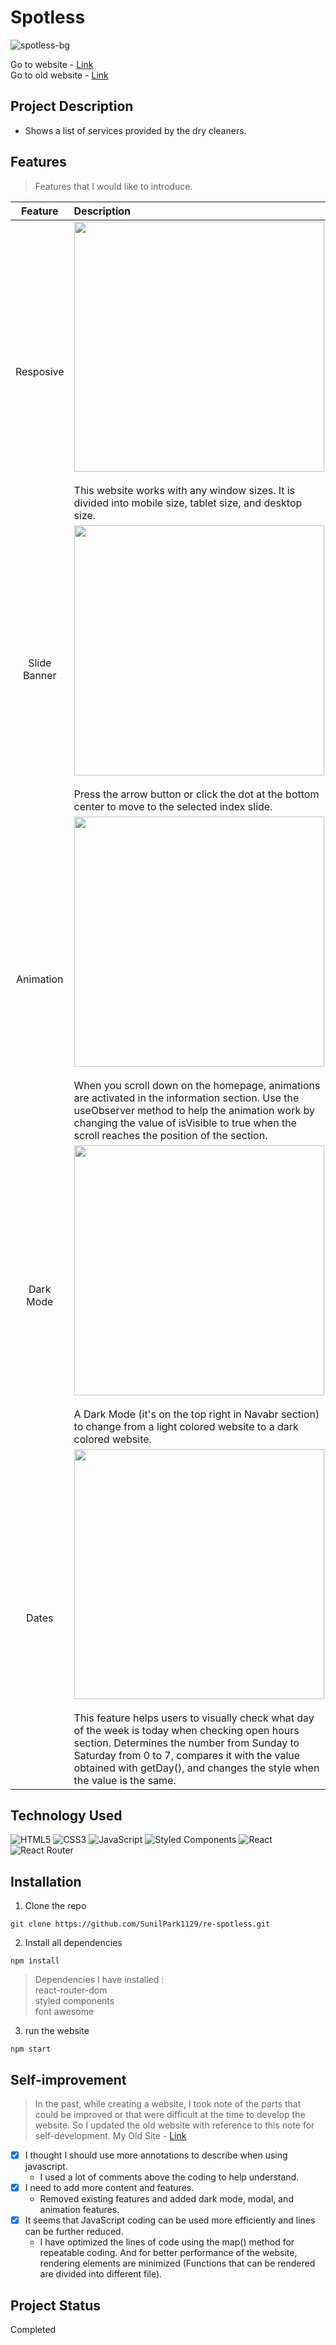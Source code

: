 # Spotless
![spotless-bg](https://user-images.githubusercontent.com/106734133/199409702-ac757af9-42a5-4fce-988b-69877837e871.jpg)

Go to website - [Link](https://sp-spotless.netlify.app)<br>
Go to old website - [Link](https://github.com/SunilPark1129/spotless)

## Project Description

- Shows a list of services provided by the dry cleaners.

## Features
> Features that I would like to introduce.

|Feature|Description|
|:--:|:--|
|Resposive|<img src="https://user-images.githubusercontent.com/106734133/199409766-e6878d03-1fa3-401f-8651-b6b0d2ad9236.jpg" height="400"><br><br>This website works with any window sizes. It is divided into mobile size, tablet size, and desktop size.|
|Slide Banner|<img src="https://user-images.githubusercontent.com/106734133/199409151-218603ca-3b0b-449f-b70c-51261a504b08.jpg" width="400"><br><br>Press the arrow button or click the dot at the bottom center to move to the selected index slide.|
|Animation|<img src="https://user-images.githubusercontent.com/106734133/199409241-733b58f7-0ad3-42e2-bfa0-1ffe3eb8650c.jpg" height="400"><br><br>When you scroll down on the homepage, animations are activated in the information section. Use the useObserver method to help the animation work by changing the value of isVisible to true when the scroll reaches the position of the section.|
|Dark Mode|<img src="https://user-images.githubusercontent.com/106734133/199409287-8852cf4c-e771-4464-ba3b-bfea602bb94e.jpg" height="400"><br><br>A Dark Mode (it's on the top right in Navabr section) to change from a light colored website to a dark colored website.|
|Dates|<img src="https://user-images.githubusercontent.com/106734133/199409435-a7798ac9-539f-4988-9d89-419c809dcc77.jpg" height="400"><br><br>This feature helps users to visually check what day of the week is today when checking open hours section. Determines the number from Sunday to Saturday from 0 to 7, compares it with the value obtained with getDay(), and changes the style when the value is the same.|

## Technology Used

![HTML5](https://img.shields.io/badge/html5-%23E34F26.svg?style=for-the-badge&logo=html5&logoColor=white) ![CSS3](https://img.shields.io/badge/css3-%231572B6.svg?style=for-the-badge&logo=css3&logoColor=white) ![JavaScript](https://img.shields.io/badge/javascript-%23323330.svg?style=for-the-badge&logo=javascript&logoColor=%23F7DF1E) ![Styled Components](https://img.shields.io/badge/styled--components-DB7093?style=for-the-badge&logo=styled-components&logoColor=white) ![React](https://img.shields.io/badge/react-%2320232a.svg?style=for-the-badge&logo=react&logoColor=%2361DAFB) ![React Router](https://img.shields.io/badge/React_Router-CA4245?style=for-the-badge&logo=react-router&logoColor=white)


## Installation
1. Clone the repo
```
git clone https://github.com/SunilPark1129/re-spotless.git
```
2. Install all dependencies
```
npm install
```
> Dependencies I have installed :<br>react-router-dom<br> styled components<br> font awesome<br> 

3. run the website
```
npm start
```

## Self-improvement
> In the past, while creating a website, I took note of the parts that could be improved or that were difficult at the time to develop the website.
So I updated the old website with reference to this note for self-development. My Old Site - [Link](https://github.com/SunilPark1129/spotless)

- [x] I thought I should use more annotations to describe when using javascript.
  - I used a lot of comments above the coding to help understand.
- [x] I need to add more content and features.
  - Removed existing features and added dark mode, modal, and animation features.
- [x] It seems that JavaScript coding can be used more efficiently and lines can be further reduced.
  - I have optimized the lines of code using the map() method for repeatable coding. And for better performance of the website, rendering elements are minimized (Functions that can be rendered are divided into different file).

## Project Status
Completed
